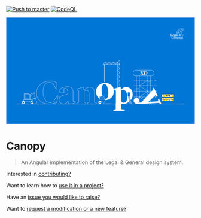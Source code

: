[![Push to master](https://github.com/Legal-and-General/canopy/actions/workflows/master_push.yml/badge.svg)](https://github.com/Legal-and-General/canopy/actions/workflows/master_push.yml)
[![CodeQL](https://github.com/Legal-and-General/canopy/actions/workflows/codeql_analysis.yml/badge.svg?branch=master)](https://github.com/Legal-and-General/canopy/actions/workflows/codeql_analysis.yml)

![Canopy graphic](./assets/canopy-hero.png)

# Canopy

> An Angular implementation of the Legal & General design system.

Interested in [contributing?](docs/CONTRIBUTING.md)

Want to learn how to [use it in a project?](docs/USAGE.md)

Have an [issue you would like to raise?](../../issues)

Want to [request a modification or a new feature?](../../discussions)




